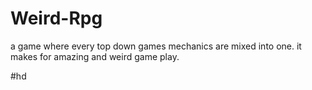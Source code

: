 # Weird-Rpg

a game where every top down games mechanics are mixed into one. it makes for amazing and weird game play.

#hd